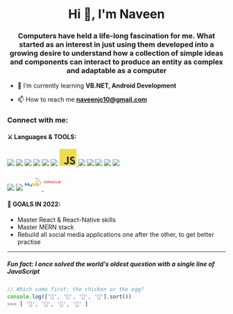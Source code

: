 <h1 align="center">Hi 👋, I'm Naveen</h1>
<h3 align="center">Computers have held a life-long fascination for me. What started as an interest in just using them developed into a growing desire to understand how a collection of simple ideas and components can interact to produce an entity as complex and adaptable as a computer</h3>

- 🌱 I’m currently learning **VB.NET, Android Development**

- 📫 How to reach me **naveenjc10@gmail.com**

<h3 align="left">Connect with me:</h3>
<p align="left">
</p>


#### ⚔ Languages & TOOLS:

<p>

<code><img width="4%" src="https://www.vectorlogo.zone/logos/java/java-icon.svg"></code>
<code><img width="4%" src="https://raw.githubusercontent.com/isocpp/logos/master/cpp_logo.png"></code>
<code><img width="4%" src="https://www.vectorlogo.zone/logos/android/android-icon.svg"></code>
<code><img width="4%" src="https://www.vectorlogo.zone/logos/python/python-icon.svg"></code>
<code><img width="4%" src="https://www.vectorlogo.zone/logos/w3_html5/w3_html5-icon.svg"></code>
<code><img width="4%" src="https://www.vectorlogo.zone/logos/w3_css/w3_css-icon.svg"></code>
 <a href="https://developer.mozilla.org/en-US/docs/Web/JavaScript" target="_blank" rel="noreferrer"> <img src="https://raw.githubusercontent.com/devicons/devicon/master/icons/javascript/javascript-original.svg" alt="javascript" width="40" height="40"/> </a>
<code><img width="4%" src="https://www.vectorlogo.zone/logos/linux/linux-icon.svg"></code>
<code><img width="4%" src="https://upload.wikimedia.org/wikipedia/commons/thumb/c/cd/Visual_Studio_2017_Logo.svg/1024px-Visual_Studio_2017_Logo.svg.png"></code>
<code><img width="4%" src="https://cdn-icons-png.flaticon.com/512/1365/1365297.png"></code>
<code><img width="4%" src="https://www.vectorlogo.zone/logos/visualstudio_code/visualstudio_code-icon.svg"></code>
  <code><img width="4%" src="https://img.icons8.com/fluency/344/android-studio--v3.png"></code>
</p>
<code><img width="4%" src="https://upload.wikimedia.org/wikipedia/commons/thumb/9/9c/IntelliJ_IDEA_Icon.svg/2048px-IntelliJ_IDEA_Icon.svg.png"></code>
<code><img width="7%" src="https://images.g2crowd.com/uploads/product/image/social_landscape/social_landscape_fee31f46e9abd99c76155b28697094c9/pycharm.png"></code>
<a href="https://www.mysql.com/" target="_blank" rel="noreferrer"> <img src="https://raw.githubusercontent.com/devicons/devicon/master/icons/mysql/mysql-original-wordmark.svg" alt="mysql" width="40" height="40"/> </a>
<a href="https://www.oracle.com/" target="_blank" rel="noreferrer"> <img src="https://raw.githubusercontent.com/devicons/devicon/master/icons/oracle/oracle-original.svg" alt="oracle" width="40" height="40"/> </a>
  





#### 🎯 GOALS IN 2022:

- Master React & React-Native skills
- Master MERN stack
- Rebuild all social media applications one after the other, to get better practise

---

##### Fun fact: I once solved the world's oldest question with a single line of JavaScript
```javascript
// Which came first: the chicken or the egg?
console.log(['🥚', '🐣', '🐥', '🐔'].sort())
>>> [ '🐔', '🐣', '🐥', '🥚' ]
```
